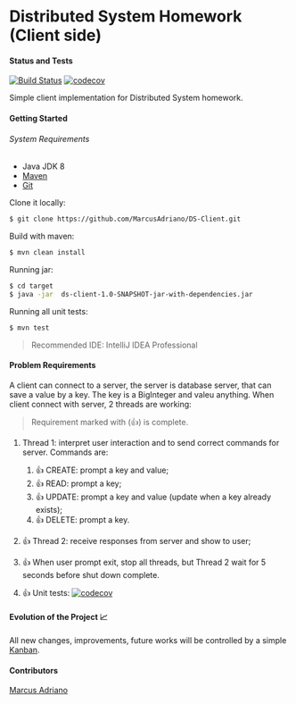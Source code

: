 # Distributed System Homework (Client side)

#### Status and Tests

[![Build Status](https://travis-ci.org/MarcusAdriano/DS-Client.svg?branch=master)](https://travis-ci.org/MarcusAdriano/DS-Client)
[![codecov](https://codecov.io/gh/MarcusAdriano/DS-Client/branch/master/graph/badge.svg)](https://codecov.io/gh/MarcusAdriano/DS-Client)

Simple client implementation for Distributed System homework.

#### Getting Started

###### System Requirements

- Java JDK 8
- [Maven](https://maven.apache.org/)
- [Git](https://git-scm.com/)

Clone it locally:

```bash
$ git clone https://github.com/MarcusAdriano/DS-Client.git
```


Build with maven:

```bash
$ mvn clean install
```

Running jar:

```bash
$ cd target
$ java -jar  ds-client-1.0-SNAPSHOT-jar-with-dependencies.jar 
```

Running all unit tests:

```bash
$ mvn test
```

> Recommended IDE: IntelliJ IDEA Professional

#### Problem Requirements

A client can connect to a server, the server is database server, that can save
a value by a key. The key is a BigInteger and valeu anything. When client
connect with server, 2 threads are working: 

>Requirement marked with (:thumbsup:) is complete. 

1. Thread 1: interpret user interaction and to send correct commands for server.
Commands are:
    1. :thumbsup: CREATE: prompt a key and value;
    2. :thumbsup: READ: prompt a key;
    3. :thumbsup: UPDATE: prompt a key and value (update when a key already exists);
    4. :thumbsup: DELETE: prompt a key.
    
2. :thumbsup: Thread 2: receive responses from server and show to user;

3. :thumbsup: When user prompt exit, stop all threads, but Thread 2 wait for 5 seconds before shut down complete.

4. :thumbsup: Unit tests: [![codecov](https://codecov.io/gh/MarcusAdriano/DS-Client/branch/master/graph/badge.svg)](https://codecov.io/gh/MarcusAdriano/DS-Client)

#### Evolution of the Project :chart_with_upwards_trend:

All new changes, improvements, future works will be controlled by a simple [Kanban](https://github.com/MarcusAdriano/DS-Client/projects).

#### Contributors

[Marcus Adriano](https://github.com/MarcusAdriano)
   

